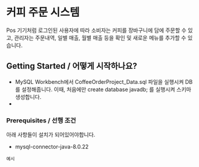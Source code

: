 # 커피 주문 시스템

Pos 기기처럼 로그인된 사용자에 따라 소비자는 커피를 장바구니에 담에 주문할 수 있고, 관리자는 주문내역, 일별 매출, 월별 매출 등을 확인 및 새로운 메뉴를 추가할 수 있습니다.

## Getting Started / 어떻게 시작하나요?

- MySQL Workbench에서 CoffeeOrderProject_Data.sql 파일을 실행시켜 DB를 설정해줍니다. 이때, 처음에만 create database javadb; 를 실행시켜 스키마 생성합니다.
- 

### Prerequisites / 선행 조건

아래 사항들이 설치가 되어있어야합니다.
- mysql-connector-java-8.0.22
```
예시
```


